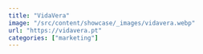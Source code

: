 ```yaml
---
title: "VidaVera"
image: "/src/content/showcase/_images/vidavera.webp"
url: "https://vidavera.pt"
categories: ["marketing"]
---
```

